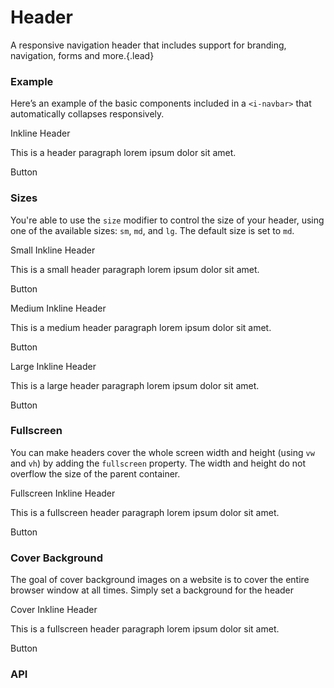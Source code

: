 # Header
A responsive navigation header that includes support for branding, navigation, forms and more.{.lead}

### Example
Here’s an example of the basic components included in a  `<i-navbar>` that automatically collapses responsively.

<i-code-preview title="Header Example" link="https://github.com/inkline/inkline/tree/master/src/components/Header">

<i-header class="_text-center">
    <p class="h1">Inkline Header</p>
    <p>This is a header paragraph lorem ipsum dolor sit amet.</p>
    <i-button variant="primary">Button</i-button>
</i-header>

<template slot="html">

~~~html
<i-header class="_text-center">
    <h1>Inkline Header</h1>
    <p>This is a header paragraph lorem ipsum dolor sit amet.</p>
    <i-button variant="primary">Button</i-button>
</i-header>
~~~

</template>
</i-code-preview>

### Sizes
You're able to use the `size` modifier to control the size of your header, using one of the available sizes: `sm`, `md`, and `lg`. 
The default size is set to `md`.

<i-code-preview title="Header Small Size" link="https://github.com/inkline/inkline/tree/master/src/components/Header">

<i-header size="sm" class="_text-center">
    <p class="h1">Small Inkline Header</p>
    <p>This is a small header paragraph lorem ipsum dolor sit amet.</p>
    <i-button variant="primary">Button</i-button>
</i-header>

<template slot="html">

~~~html
<i-header size="sm" class="_text-center">
    <h1>Small Inkline Header</h1>
    <p>This is a small header paragraph lorem ipsum dolor sit amet.</p>
    <i-button variant="primary">Button</i-button>
</i-header>
~~~

</template>
</i-code-preview>

<i-code-preview title="Header Medium Size" link="https://github.com/inkline/inkline/tree/master/src/components/Header">

<i-header size="md" class="_text-center">
    <p class="h1">Medium Inkline Header</p>
    <p>This is a medium header paragraph lorem ipsum dolor sit amet.</p>
    <i-button variant="primary">Button</i-button>
</i-header>

<template slot="html">

~~~html
<i-header size="md" class="_text-center">
    <h1>Medium Inkline Header</h1>
    <p>This is a medium header paragraph lorem ipsum dolor sit amet.</p>
    <i-button variant="primary">Button</i-button>
</i-header>
~~~

</template>
</i-code-preview>

<i-code-preview title="Header Large Size" link="https://github.com/inkline/inkline/tree/master/src/components/Header">

<i-header size="lg" class="_text-center">
    <p class="h1">Large Inkline Header</p>
    <p>This is a large header paragraph lorem ipsum dolor sit amet.</p>
    <i-button variant="primary">Button</i-button>
</i-header>

<template slot="html">

~~~html
<i-header size="lg" class="_text-center">
    <h1>Large Inkline Header</h1>
    <p>This is a large header paragraph lorem ipsum dolor sit amet.</p>
    <i-button variant="primary">Button</i-button>
</i-header>
~~~

</template>
</i-code-preview>

### Fullscreen
You can make headers cover the whole screen width and height (using `vw` and `vh`) by adding the `fullscreen` property. The width and height do not overflow the size of the parent container.

<i-code-preview title="Fullescreen Header" link="https://github.com/inkline/inkline/tree/master/src/components/Header">

<i-header fullscreen class="_text-center">
    <p class="h1">Fullscreen Inkline Header</p>
    <p>This is a fullscreen header paragraph lorem ipsum dolor sit amet.</p>
    <i-button variant="primary">Button</i-button>
</i-header>

<template slot="html">

~~~html
<i-header fullscreen class="_text-center">
    <h1>Fullscreen Inkline Header</h1>
    <p>This is a fullscreen header paragraph lorem ipsum dolor sit amet.</p>
    <i-button variant="primary">Button</i-button>
</i-header>
~~~

</template>
</i-code-preview>

### Cover Background
The goal of cover background images on a website is to cover the entire browser window at all times. Simply set a background for the header

<i-code-preview title="Header Cover Background" link="https://github.com/inkline/inkline/tree/master/src/components/Header">

<i-header id="header" class="_text-center _text-white">
    <p class="h1">Cover Inkline Header</p>
    <p>This is a fullscreen header paragraph lorem ipsum dolor sit amet.</p>
    <i-button variant="primary">Button</i-button>
</i-header>

<template slot="html">

~~~html
<i-header id="header" class="_text-center _text-white">
    <h1>Cover Inkline Header</h1>
    <p>This is a cover background header paragraph lorem ipsum dolor sit amet.</p>
    <i-button variant="primary">Button</i-button>
</i-header>
~~~

</template>
<template slot="css">

~~~css
#header {
    background-image: url(images/background.jpg);
}
~~~

</template>
</i-code-preview>

### API

<i-api-preview title="Header API" expanded markup="i-header" link="https://github.com/inkline/inkline/tree/master/src/components/Header">
    <template slot="props">
        <table class="table -bordered">
            <thead>
                <tr>
                    <th>Property</th>
                    <th>Description</th>
                    <th>Type</th>
                    <th>Accepted</th>
                    <th>Default</th>
                </tr>
            </thead>
            <tbody>
                <tr>
                    <td>fluid</td>
                    <td>Sets the <code>IContainer</code> wrapping the headers's content as fluid.</td>
                    <td><code>Boolean</code></td>
                    <td><code>true</code>, <code>false</code></td>
                    <td><code>false</code></td>
                </tr>
                <tr>
                    <td>fullscreen</td>
                    <td>Sets the Header component to cover the whole screen width and height.</td>
                    <td><code>Boolean</code></td>
                    <td><code>true</code>, <code>false</code></td>
                    <td><code>false</code></td>
                </tr>
                <tr>
                    <td>size</td>
                    <td>Sets the size of the header component.</td>
                    <td><code>String</code></td>
                    <td><code>sm</code>, <code>md</code>, <code>lg</code></td>
                    <td><code>md</code></td>
                </tr>
            </tbody>
        </table>
    </template>
    <template slot="slots">
        <table class="table -bordered _margin-bottom-0">
            <thead>
                <tr>
                    <th>Name</th>
                    <th>Description</th>
                </tr>
            </thead>
            <tbody>
                <tr>
                    <td>default</td>
                    <td>Slot for header default content.</td>
                </tr>
            </tbody>
        </table>
    </template>
</i-api-preview>
